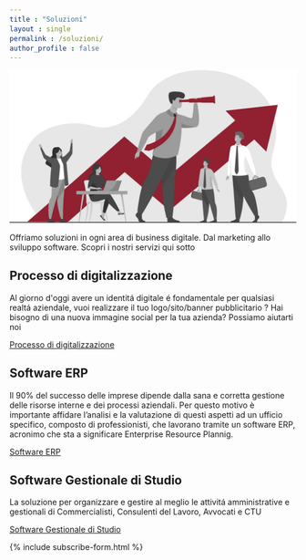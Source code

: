 ```yaml
---
title : "Soluzioni"
layout : single
permalink : /soluzioni/
author_profile : false
---
```

![Vision](/assets/images/VISION-01-min.jpg)


Offriamo soluzioni in ogni area di business digitale. Dal marketing allo sviluppo software. Scopri i nostri servizi qui sotto


## Processo di digitalizzazione

Al giorno d'oggi avere un identitá digitale é fondamentale per qualsiasi realtá aziendale, vuoi realizzare il tuo logo/sito/banner pubblicitario ? Hai bisogno di una nuova immagine social per la tua azienda? Possiamo aiutarti noi 

<a href="/soluzioni/processo-di-digitalizzazione" class="btn btn--primary">Processo di digitalizzazione</a>


## Software ERP

Il 90% del successo delle imprese dipende dalla sana e corretta gestione delle risorse interne e dei processi aziendali. Per questo motivo è importante affidare l’analisi e la valutazione di questi aspetti ad un ufficio specifico, composto di professionisti, che lavorano tramite un software ERP, acronimo che sta a significare Enterprise Resource Plannig.

<a href="/soluzioni/software-erp" class="btn btn--primary">Software ERP</a>


## Software Gestionale di Studio

La soluzione per organizzare e gestire al meglio le attivitá amministrative e gestionali di Commercialisti, Consulenti del Lavoro, Avvocati e CTU

<a href="/soluzioni/software-gestionale-di-studio" class="btn btn--primary">Software Gestionale di Studio</a>

{% include subscribe-form.html %}


